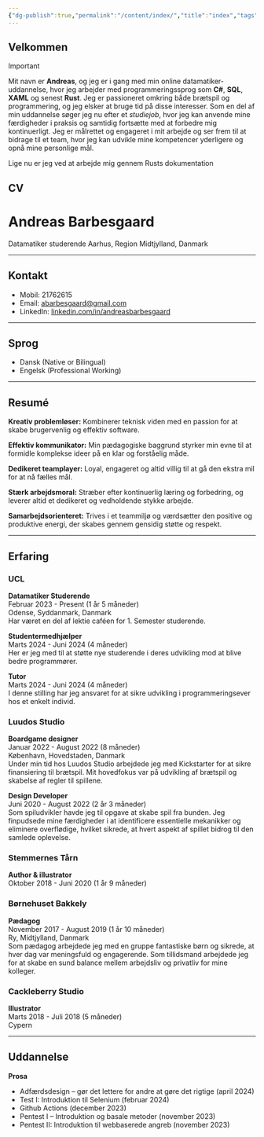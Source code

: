 ```yaml
---
{"dg-publish":true,"permalink":"/content/index/","title":"index","tags":["gardenEntry"]}
---
```


## Velkommen

> [!important]
> Mit navn er **Andreas**, og jeg er i gang med min online datamatiker-uddannelse, hvor jeg arbejder med programmeringssprog som **C#**, **SQL**, **XAML** og senest **Rust**. Jeg er passioneret omkring både brætspil og programmering, og jeg elsker at bruge tid på disse interesser. Som en del af min uddannelse søger jeg nu efter et *studiejob*, hvor jeg kan anvende mine færdigheder i praksis og samtidig fortsætte med at forbedre mig kontinuerligt. Jeg er målrettet og engageret i mit arbejde og ser frem til at bidrage til et team, hvor jeg kan udvikle mine kompetencer yderligere og opnå mine personlige mål.

Lige nu er jeg ved at arbejde mig gennem Rusts dokumentation

## CV
# Andreas Barbesgaard
Datamatiker studerende
Aarhus, Region Midtjylland, Danmark

---

## Kontakt
- Mobil: 21762615
- Email: [abarbesgaard@gmail.com](mailto:abarbesgaard@gmail.com)
- LinkedIn: [linkedin.com/in/andreasbarbesgaard](https://www.linkedin.com/in/andreasbarbesgaard)

---

## Sprog
- Dansk (Native or Bilingual)
- Engelsk (Professional Working)

---

## Resumé
**Kreativ problemløser:** Kombinerer teknisk viden med en passion for at skabe brugervenlig og effektiv software.

**Effektiv kommunikator:** Min pædagogiske baggrund styrker min evne til at formidle komplekse ideer på en klar og forståelig måde.

**Dedikeret teamplayer:** Loyal, engageret og altid villig til at gå den ekstra mil for at nå fælles mål.

**Stærk arbejdsmoral:** Stræber efter kontinuerlig læring og forbedring, og leverer altid et dedikeret og vedholdende stykke arbejde.

**Samarbejdsorienteret:** Trives i et teammiljø og værdsætter den positive og produktive energi, der skabes gennem gensidig støtte og respekt.

---

## Erfaring

### UCL
**Datamatiker Studerende**  
Februar 2023 - Present (1 år 5 måneder)  
Odense, Syddanmark, Danmark  
Har været en del af lektie caféen for 1. Semester studerende.

**Studentermedhjælper**  
Marts 2024 - Juni 2024 (4 måneder)  
Her er jeg med til at støtte nye studerende i deres udvikling mod at blive bedre programmører.

**Tutor**  
Marts 2024 - Juni 2024 (4 måneder)  
I denne stilling har jeg ansvaret for at sikre udvikling i programmeringsever hos et enkelt individ.

### Luudos Studio
**Boardgame designer**  
Januar 2022 - August 2022 (8 måneder)  
København, Hovedstaden, Danmark  
Under min tid hos Luudos Studio arbejdede jeg med Kickstarter for at sikre finansiering til brætspil. Mit hovedfokus var på udvikling af brætspil og skabelse af regler til spillene.

**Design Developer**  
Juni 2020 - August 2022 (2 år 3 måneder)  
Som spiludvikler havde jeg til opgave at skabe spil fra bunden. Jeg finpudsede mine færdigheder i at identificere essentielle mekanikker og eliminere overflødige, hvilket sikrede, at hvert aspekt af spillet bidrog til den samlede oplevelse.

### Stemmernes Tårn
**Author & illustrator**  
Oktober 2018 - Juni 2020 (1 år 9 måneder)  

### Børnehuset Bakkely
**Pædagog**  
November 2017 - August 2019 (1 år 10 måneder)  
Ry, Midtjylland, Danmark  
Som pædagog arbejdede jeg med en gruppe fantastiske børn og sikrede, at hver dag var meningsfuld og engagerende. Som tillidsmand arbejdede jeg for at skabe en sund balance mellem arbejdsliv og privatliv for mine kolleger.

### Cackleberry Studio
**Illustrator**  
Marts 2018 - Juli 2018 (5 måneder)  
Cypern

---

## Uddannelse
**Prosa**
- Adfærdsdesign – gør det lettere for andre at gøre det rigtige (april 2024)
- Test I: Introduktion til Selenium (februar 2024)
- Github Actions (december 2023)
- Pentest I – Introduktion og basale metoder (november 2023)
- Pentest II: Introduktion til webbaserede angreb (november 2023)

